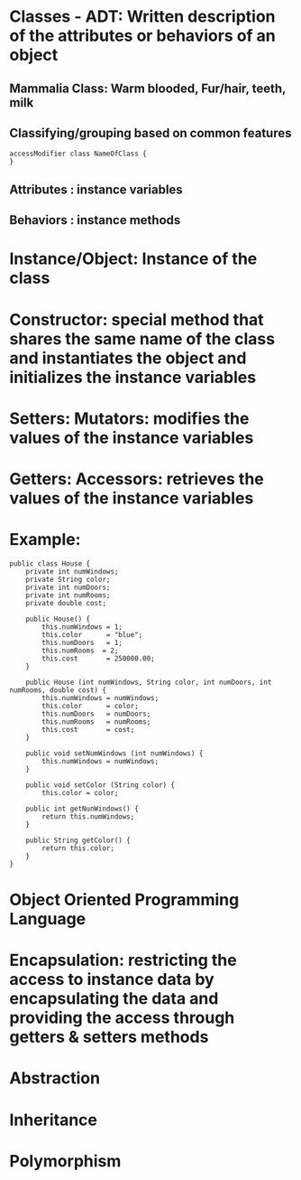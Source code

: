 # Classes - ADT: Written description of the attributes or behaviors of an object

## Mammalia Class: Warm blooded, Fur/hair, teeth, milk
## Classifying/grouping based on common features

	accessModifier class NameOfClass {
	}
	
## Attributes : instance variables

## Behaviors : instance methods

# Instance/Object: Instance of the class

# Constructor: special method that shares the same name of the class and instantiates the object and initializes the instance variables

# Setters: Mutators: modifies the values of the instance variables
# Getters: Accessors: retrieves the values of the instance variables

# Example:
	
	public class House {
		private int numWindows;
		private String color;
		private int numDoors;
		private int numRooms;
		private double cost;
		
		public House() {
			this.numWindows = 1;
			this.color      = "blue";
			this.numDoors   = 1;
			this.numRooms  = 2;
			this.cost       = 250000.00;
		}
		
		public House (int numWindows, String color, int numDoors, int numRooms, double cost) {
			this.numWindows = numWindows;
			this.color      = color;
			this.numDoors   = numDoors;
			this.numRooms   = numRooms;
			this.cost       = cost;
		}
		
		public void setNumWindows (int numWindows) {
			this.numWindows = numWindows;
		}
		
		public void setColor (String color) {
			this.color = color;
		
		public int getNunWindows() {
			return this.numWindows;
		}

		public String getColor() {
			return this.color;
		}
	}

# Object Oriented Programming Language
# Encapsulation: restricting the access to instance data by encapsulating the data and providing the access through getters & setters methods
# Abstraction
# Inheritance
# Polymorphism
